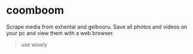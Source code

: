 # coomboom

Scrape media from exhentai and gelbooru. Save all photos and videos on your pc and view them with a web browser.



> use wisely

